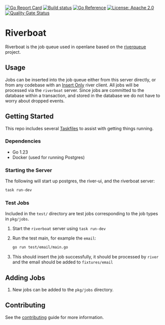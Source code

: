 [![Go Report Card](https://goreportcard.com/badge/github.com/theopenlane/riverboat)](https://goreportcard.com/report/github.com/theopenlane/riverboat)
[![Build status](https://badge.buildkite.com/34ad31fe4231b2953cd3f2d116364d21a39b2a4dbf1eea539a.svg)](https://buildkite.com/theopenlane/riverboat?branch=main)
[![Go Reference](https://pkg.go.dev/badge/github.com/theopenlane/riverboat.svg)](https://pkg.go.dev/github.com/theopenlane/riverboat)
[![License: Apache 2.0](https://img.shields.io/badge/License-Apache2.0-brightgreen.svg)](https://opensource.org/licenses/Apache-2.0)
[![Quality Gate Status](https://sonarcloud.io/api/project_badges/measure?project=theopenlane_riverboat&metric=alert_status)](https://sonarcloud.io/summary/new_code?id=theopenlane_riverboat)

# Riverboat

Riverboat is the job queue used in openlane based on the
[riverqueue](https://riverqueue.com/) project.

## Usage

Jobs can be inserted into the job queue either from this server directly, or
from any codebase with an
[Insert Only](https://riverqueue.com/docs#insert-only-clients) river client. All
jobs will be processed via the `riverboat` server. Since jobs are committed to
the database within a transaction, and stored in the database we do not have to
worry about dropped events.

## Getting Started

This repo includes several [Taskfiles](https://taskfile.dev/) to assist with
getting things running.

### Dependencies

- Go 1.23
- Docker (used for running Postgres)

### Starting the Server

The following will start up postgres, the river-ui, and the riverboat server:

```bash
task run-dev
```

### Test Jobs

Included in the `test/` directory are test jobs corresponding to the job types
in `pkg/jobs`.

1. Start the `riverboat` server using `task run-dev`
1. Run the test main, for example the `email`:

   ```bash
   go run test/email/main.go
   ```
1. This should insert the job successfully, it should be processed by `river`
   and the email should be added to `fixtures/email`

## Adding Jobs

1. New jobs can be added to the `pkg/jobs` directory.

## Contributing

See the [contributing](.github/CONTRIBUTING.md) guide for more information.
